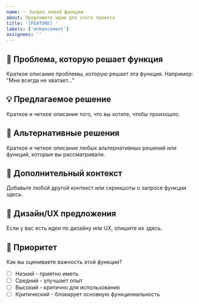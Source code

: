 ```yaml
---
name: ✨ Запрос новой функции
about: Предложите идею для этого проекта
title: '[FEATURE] '
labels: ['enhancement']
assignees: ''
---
```


## 🎯 Проблема, которую решает функция
Краткое описание проблемы, которую решает эта функция. Например: "Мне всегда не хватает..."

## 💡 Предлагаемое решение
Краткое и четкое описание того, что вы хотите, чтобы произошло.

## 🔄 Альтернативные решения
Краткое и четкое описание любых альтернативных решений или функций, которые вы рассматривали.

## 📱 Дополнительный контекст
Добавьте любой другой контекст или скриншоты о запросе функции здесь.

## 🎨 Дизайн/UX предложения
Если у вас есть идеи по дизайну или UX, опишите их здесь.

## 🚀 Приоритет
Как вы оцениваете важность этой функции?
- [ ] Низкий - приятно иметь
- [ ] Средний - улучшает опыт
- [ ] Высокий - критично для использования
- [ ] Критический - блокирует основную функциональность
